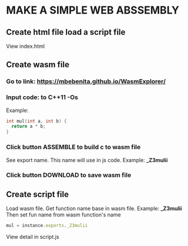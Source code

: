 # MAKE A SIMPLE WEB ABSSEMBLY

## Create html file load a script file
View index.html

## Create wasm file
### Go to link: https://mbebenita.github.io/WasmExplorer/

### Input code: to **C++11 -Os**

Example:
```c
int mul(int a, int b) {
  return a * b;
}
```

### Click button **ASSEMBLE** to build c to wasm file
See export name. This name will use in js code. Example: **_Z3mulii**

### Click button **DOWNLOAD** to save wasm file

## Create script file
Load wasm file. Get function name base in wasm file. Example: **_Z3mulii**
Then set fun name from wasm function's name
```javascript
mul = instance.exports._Z3mulii
```
View detail in script.js
